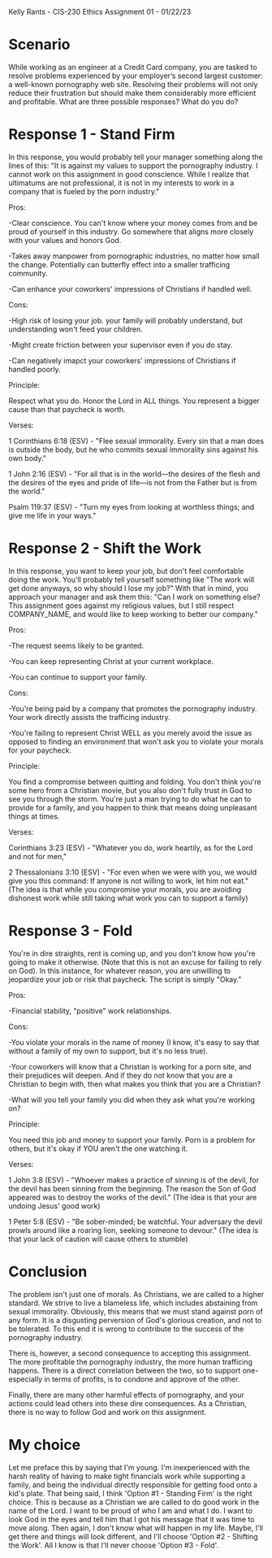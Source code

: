 Kelly Rants - CIS-230 Ethics Assignment 01 - 01/22/23

# Scenario
While working as an engineer at a Credit Card company, you are tasked to resolve problems experienced by your employer’s second largest customer:
a well-known pornography web site. Resolving their problems will not only reduce their frustration but should make them considerably more efficient and
profitable. What are three possible responses? What do you do?

# Response 1 - Stand Firm
In this response, you would probably tell your manager something along the lines of this: "It is against my values to support the pornography industry. I cannot work on this assignment in good conscience. While I realize that ultimatums are not professional, it is not in my interests to work in a company that is fueled by the porn industry."


Pros:

-Clear conscience. You can't know where your money comes from and be proud of yourself in this industry. Go somewhere that aligns more closely with your values and honors God.

-Takes away manpower from pornographic industries, no matter how small the change. Potentially can butterfly effect into a smaller trafficing community.

-Can enhance your coworkers' impressions of Christians if handled well.


Cons:

-High risk of losing your job. your family will probably understand, but understanding won't feed your children.

-Might create friction between your supervisor even if you do stay.

-Can negatively imapct your coworkers' impressions of Christians if handled poorly.


Principle:

Respect what you do. Honor the Lord in ALL things. You represent a bigger cause than that paycheck is worth.


Verses:

1 Corinthians 6:18 (ESV) - "Flee sexual immorality. Every sin that a man does is outside the body, but he who commits sexual immorality sins against his own body."

1 John 2:16 (ESV) - "For all that is in the world—the desires of the flesh and the desires of the eyes and pride of life—is not from the Father but is from the world."

Psalm 119:37 (ESV) - "Turn my eyes from looking at worthless things; and give me life in your ways."


# Response 2 - Shift the Work
In this response, you want to keep your job, but don't feel comfortable doing the work. You'll probably tell yourself something like "The work will get done anyways, so why should I lose my job?" With that in mind, you approach your manager and ask them this: "Can I work on something else? This assignment goes against my religious values, but I still respect COMPANY_NAME, and would like to keep working to better our company."


Pros:

-The request seems likely to be granted.

-You can keep representing Christ at your current workplace.

-You can continue to support your family.


Cons:

-You're being paid by a company that promotes the pornography industry. Your work directly assists the trafficing industry.

-You're failing to represent Christ WELL as you merely avoid the issue as opposed to finding an environment that won't ask you to violate your morals for your paycheck.


Principle:

You find a compromise between quitting and folding. You don't think you're some hero from a Christian movie, but you also don't fully trust in God to see you through the storm. You're just a man trying to do what he can to provide for a family, and you happen to think that means doing unpleasant things at times.


Verses:

Corinthians 3:23 (ESV) - "Whatever you do, work heartily, as for the Lord and not for men,"

2 Thessalonians 3:10 (ESV) - "For even when we were with you, we would give you this command: If anyone is not willing to work, let him not eat."
(The idea is that while you compromise your morals, you are avoiding dishonest work while still taking what work you can to support a family)


# Response 3 - Fold
You're in dire straights, rent is coming up, and you don't know how you're going to make it otherwise. (Note that this is not an excuse for failing to rely on God). In this instance, for whatever reason, you are unwilling to jeopardize your job or risk that paycheck. The script is simply "Okay."


Pros:

-Financial stability, "positive" work relationships.


Cons:

-You violate your morals in the name of money (I know, it's easy to say that without a family of my own to support, but it's no less true).

-Your coworkers will know that a Christian is working for a porn site, and their prejudices will deepen. And if they do not know that you are a Christian to begin with, then what makes you think that you are a Christian?

-What will you tell your family you did when they ask what you're working on?


Principle:

You need this job and money to support your family. Porn is a problem for others, but it's okay if YOU aren't the one watching it.


Verses:

1 John 3:8 (ESV) - "Whoever makes a practice of sinning is of the devil, for the devil has been sinning from the beginning. The reason the Son of God appeared was to destroy the works of the devil."
(The idea is that your are undoing Jesus' good work)

1 Peter 5:8 (ESV) - "Be sober-minded; be watchful. Your adversary the devil prowls around like a roaring lion, seeking someone to devour."
(The idea is that your lack of caution will cause others to stumble)

# Conclusion
The problem isn't just one of morals. As Christians, we are called to a higher standard. We strive to live a blameless life, which includes abstaining from sexual immorality. Obviously, this means that we must stand against porn of any form. It is a disgusting perversion of God's glorious creation, and not to be tolerated. To this end it is wrong to contribute to the success of the pornography industry.


There is, however, a second consequence to accepting this assignment. The more profitable the pornography industry, the more human trafficing happens. There is a direct correlation between the two, so to support one- especially in terms of profits, is to condone and approve of the other.


Finally, there are many other harmful effects of pornography, and your actions could lead others into these dire consequences. As a Christian, there is no way to follow God and work on this assignment.

# My choice
Let me preface this by saying that I'm young. I'm inexperienced with the harsh reality of having to make tight financials work while supporting a family, and being the individual directly responsible for getting food onto a kid's plate. That being said, I think 'Option #1 - Standing Firm' is the right choice. This is because as a Christian we are called to do good work in the name of the Lord. I want to be proud of who I am and what I do. I want to look God in the eyes and tell him that I got his message that it was time to move along. Then again, I don't know what will happen in my life. Maybe, I'll get there and things will look different, and I'll choose 'Option #2 - Shifting the Work'. All I know is that I'll never choose 'Option #3 - Fold'.
